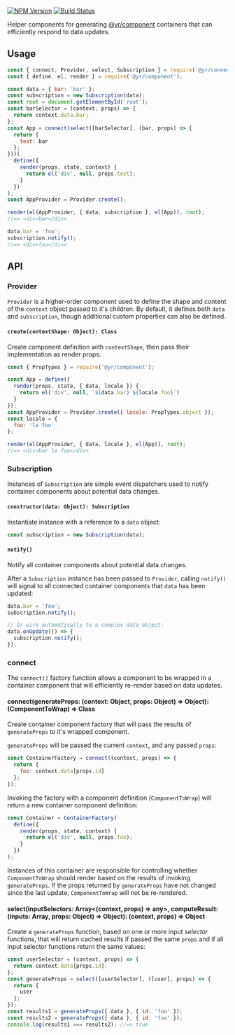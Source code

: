 [![NPM Version](https://img.shields.io/npm/v/@yr/connect-component.svg?style=flat)](https://npmjs.org/package/@yr/connect-component)
[![Build Status](https://img.shields.io/travis/YR/connect-component.svg?style=flat)](https://travis-ci.org/YR/connect-component?branch=master)

Helper components for generating [@yr/component](https://github.com/YR/component) containers that can efficiently respond to data updates.

## Usage

```js
const { connect, Provider, select, Subscription } = require('@yr/connect-component');
const { define, el, render } = require('@yr/component');

const data = { bar: 'bar' };
const subscription = new Subscription(data);
const root = document.getElementById('root');
const barSelector = (context, props) => {
  return context.data.bar;
};
const App = connect(select([barSelector], (bar, props) => {
  return {
    text: bar
  };
}))(
  define({
    render(props, state, context) {
      return el('div', null, props.text);
    }
  })
);
const AppProvider = Provider.create();

render(el(AppProvider, { data, subscription }, el(App)), root);
//=> <div>bar</div>

data.bar = 'foo';
subscription.notify();
//=> <div>foo</div>
```

## API

### Provider
`Provider` is a higher-order component used to define the shape and content of the `context` object passed to it's children. By default, it defines both `data` and `subscription`, though additional custom properties can also be defined.

#### `create(contextShape: Object): Class`
Create component definition with `contextShape`, then pass their implementation as render props:

```js
const { PropTypes } = require('@yr/component');

const App = define({
  render(props, state, { data, locale }) {
    return el('div', null, `${data.bar} ${locale.foo}`)
  }
});
const AppProvider = Provider.create({ locale: PropTypes.object });
const locale = {
  foo: 'le foo'
};

render(el(AppProvider, { data, locale }, el(App)), root);
//=> <div>bar le foo</div>
```

### Subscription
Instances of `Subscription` are simple event dispatchers used to notify container components about potential data changes.

#### `constructor(data: Object): Subscription`
Instantiate instance with a reference to a `data` object:

```js
const subscription = new Subscription(data);
```

#### `notify()`
Notify all container components about potential data changes.

After a `Subscription` instance has been passed to `Provider`, calling `notify()` will signal to all connected container components that `data` has been updated:

```js
data.bar = 'foo';
subscription.notify();

// Or wire automatically to a complex data object:
data.onUpdate(() => {
  subscription.notify();
});
```

### connect
The `connect()` factory function allows a component to be wrapped in a container component that will efficiently re-render based on data updates.

#### connect(generateProps: (context: Object, props: Object) => Object): (ComponentToWrap) => Class
Create container component factory that will pass the results of `generateProps` to it's wrapped component.

`generateProps` will be passed the current `context`, and any passed `props`:

```js
const ContainerFactory = connect((context, props) => {
  return {
    foo: context.data[props.id]
  };
});
```

Invoking the factory with a component definition (`ComponentToWrap`) will return a new container component definition:

```js
const Container = ContainerFactory(
  define({
    render(props, state, context) {
      return el('div', null, props.foo);
    }
  })
);
```

Instances of this container are responsible for controlling whether `ComponentToWrap` should render based on the results of invoking `generateProps`. If the props returned by `generateProps` have not changed since the last update, `ComponentToWrap` will not be re-rendered.

#### select(inputSelectors: Array<(context, props) => any>, computeResult: (inputs: Array<any>, props: Object) => Object): (context, props) => Object
Create a `generateProps` function, based on one or more input *selector* functions, that will return cached results if passed the same `props` and if all input selector functions return the same values:

```js
const userSelector = (context, props) => {
  return context.data[props.id];
};
const generateProps = select([userSelector], ([user], props) => {
  return {
    user
  };
});
const results1 = generateProps({ data }, { id: 'foo' });
const results2 = generateProps({ data }, { id: 'foo' });
console.log(results1 === results2); //=> true
```